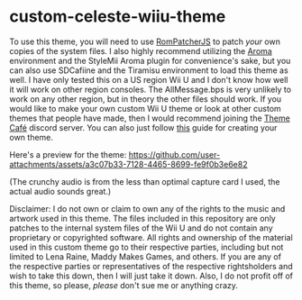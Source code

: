 # custom-celeste-wiiu-theme

To use this theme, you will need to use [RomPatcherJS](https://www.marcrobledo.com/RomPatcher.js) to patch *your* own copies of the system files. 
I also highly recommend utilizing the [Aroma](https://aroma.foryour.cafe) environment and the StyleMii Aroma plugin for convenience's sake, but you can also use SDCafiine and the Tiramisu environment to load this theme as well. I have only tested this on a US region Wii U and I don't know how well it will work on other region consoles. The AllMessage.bps is very unlikely to work on any other region, but in theory the other files should work. 
If you would like to make your own custom Wii U theme or look at other custom themes that people have made, then I would recommend joining the [Theme Café](https://discord.gg/R3Z5xpnGJ7) discord server. You can also just follow [this](https://gatokun.github.io/ThemeCafe/themecreation/themes/template) guide for creating your own theme.

Here's a preview for the theme: 
https://github.com/user-attachments/assets/a3c07b33-7128-4465-8699-fe9f0b3e6e82

(The crunchy audio is from the less than optimal capture card I used, the actual audio sounds great.) 

Disclaimer: 
I do not own or claim to own any of the rights to the music and artwork used in this theme. The files included in this repository are only patches to the internal system files of the Wii U and do not contain any proprietary or copyrighted software. All rights and ownership of the material used in this custom theme go to their respective parties, including but not limited to Lena Raine, Maddy Makes Games, and others. If you are any of the respective parties or representatives of the respective rightsholders and wish to take this down, then I will just take it down. Also, I do not profit off of this theme, so please, *please* don't sue me or anything crazy.
